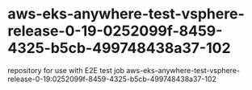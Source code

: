 # aws-eks-anywhere-test-vsphere-release-0-19-0252099f-8459-4325-b5cb-499748438a37-102
repository for use with E2E test job aws-eks-anywhere-test-vsphere-release-0-19:0252099f-8459-4325-b5cb-499748438a37-102
